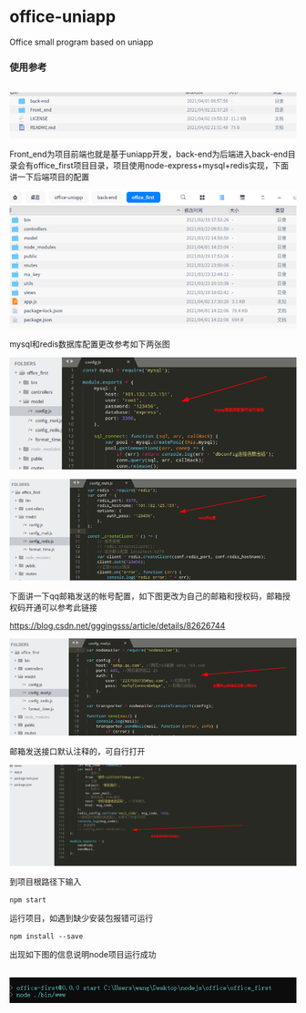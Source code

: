 # office-uniapp
Office small program based on uniapp

<h3>使用参考</h3>

​	![](./.images/2021-04-02_21-50.png)

Front_end为项目前端也就是基于uniapp开发，back-end为后端进入back-end目录会有office_first项目目录，项目使用node-express+mysql+redis实现，下面讲一下后端项目的配置

![](./.images/node项目目录.png)

mysql和redis数据库配置更改参考如下两张图

![](./.images/mysql.png)

![](./.images/redis.png)

下面讲一下qq邮箱发送的帐号配置，如下图更改为自己的邮箱和授权码，邮箱授权码开通可以参考此链接

https://blog.csdn.net/gggingsss/article/details/82626744

![](./.images/mail_send.png)

邮箱发送接口默认注释的，可自行打开

![](./.images/send.png)

到项目根路径下输入

```node
npm start
```

运行项目，如遇到缺少安装包报错可运行

```node
npm install --save
```

出现如下图的信息说明node项目运行成功

​	![](./.images/start.png)

